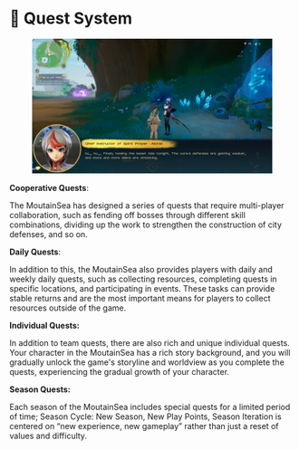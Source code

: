 # 📜 Quest System

<figure><img src="../../.gitbook/assets/QuestSystem.png" alt=""><figcaption></figcaption></figure>

**Cooperative Quests**:&#x20;

The MoutainSea has designed a series of quests that require multi-player collaboration, such as fending off bosses through different skill combinations, dividing up the work to strengthen the construction of city defenses, and so on.



**Daily Quests**:&#x20;

In addition to this, the MoutainSea also provides players with daily and weekly daily quests, such as collecting resources, completing quests in specific locations, and participating in events. These tasks can provide stable returns and are the most important means for players to collect resources outside of the game.



**Individual Quests:**&#x20;

In addition to team quests, there are also rich and unique individual quests. Your character in the MoutainSea has a rich story background, and you will gradually unlock the game's storyline and worldview as you complete the quests, experiencing the gradual growth of your character.



**Season Quests:**&#x20;

Each season of the MoutainSea  includes special quests for a limited period of time; Season Cycle: New Season, New Play Points, Season Iteration is centered on “new experience, new gameplay” rather than just a reset of values and difficulty.
